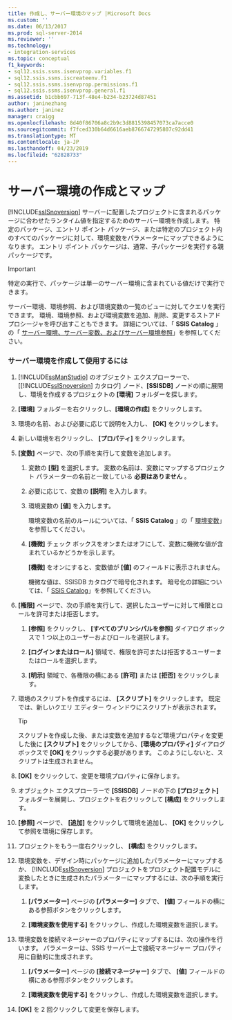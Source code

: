 ```yaml
---
title: 作成し、サーバー環境のマップ |Microsoft Docs
ms.custom: ''
ms.date: 06/13/2017
ms.prod: sql-server-2014
ms.reviewer: ''
ms.technology:
- integration-services
ms.topic: conceptual
f1_keywords:
- sql12.ssis.ssms.isenvprop.variables.f1
- sql12.ssis.ssms.iscreateenv.f1
- sql12.ssis.ssms.isenvprop.permissions.f1
- sql12.ssis.ssms.isenvprop.general.f1
ms.assetid: b1cbb697-713f-48e4-b234-b23724d87451
author: janinezhang
ms.author: janinez
manager: craigg
ms.openlocfilehash: 8d40f86706a8c2b9c3d8815398457073ca7acce0
ms.sourcegitcommit: f7fced330b64d6616aeb8766747295807c92dd41
ms.translationtype: MT
ms.contentlocale: ja-JP
ms.lasthandoff: 04/23/2019
ms.locfileid: "62828733"
---
```

# <a name="create-and-map-a-server-environment"></a>サーバー環境の作成とマップ
  [!INCLUDE[ssISnoversion](../includes/ssisnoversion-md.md)] サーバーに配置したプロジェクトに含まれるパッケージに合わせたランタイム値を指定するためのサーバー環境を作成します。 特定のパッケージ、エントリ ポイント パッケージ、または特定のプロジェクト内のすべてのパッケージに対して、環境変数をパラメーターにマップできるようになります。 エントリ ポイント パッケージは、通常、子パッケージを実行する親パッケージです。  
  
> [!IMPORTANT]  
>  特定の実行で、パッケージは単一のサーバー環境に含まれている値だけで実行できます。  
  
 サーバー環境、環境参照、および環境変数の一覧のビューに対してクエリを実行できます。 環境、環境参照、および環境変数を追加、削除、変更するストアド プロシージャを呼び出すこともできます。 詳細については、「 **SSIS Catalog** 」の「 [サーバー環境、サーバー変数、およびサーバー環境参照](catalog/ssis-catalog.md)」を参照してください。  
  
### <a name="to-create-and-use-a-server-environment"></a>サーバー環境を作成して使用するには  
  
1.  [!INCLUDE[ssManStudio](../includes/ssmanstudio-md.md)] のオブジェクト エクスプローラーで、[[!INCLUDE[ssISnoversion](../includes/ssisnoversion-md.md)] カタログ] ノード、**[SSISDB]** ノードの順に展開し、環境を作成するプロジェクトの **[環境]** フォルダーを探します。  
  
2.  **[環境]** フォルダーを右クリックし、**[環境の作成]** をクリックします。  
  
3.  環境の名前、および必要に応じて説明を入力し、 **[OK]** をクリックします。  
  
4.  新しい環境を右クリックし、 **[プロパティ]** をクリックします。  
  
5.  **[変数]** ページで、次の手順を実行して変数を追加します。  
  
    1.  変数の **[型]** を選択します。 変数の名前は、変数にマップするプロジェクト パラメーターの名前と一致している **必要はありません** 。  
  
    2.  必要に応じて、変数の **[説明]** を入力します。  
  
    3.  環境変数の **[値]** を入力します。  
  
         環境変数の名前のルールについては、「 **SSIS Catalog** 」の「 [環境変数](catalog/ssis-catalog.md)」を参照してください。  
  
    4.  **[機微]** チェック ボックスをオンまたはオフにして、変数に機微な値が含まれているかどうかを示します。  
  
         **[機微]** をオンにすると、変数値が **[値]** のフィールドに表示されません。  
  
         機微な値は、SSISDB カタログで暗号化されます。 暗号化の詳細については、「 [SSIS Catalog](catalog/ssis-catalog.md)」を参照してください。  
  
6.  **[権限]** ページで、次の手順を実行して、選択したユーザーに対して権限とロールを許可または拒否します。  
  
    1.  **[参照]** をクリックし、 **[すべてのプリンシパルを参照]** ダイアログ ボックスで 1 つ以上のユーザーおよびロールを選択します。  
  
    2.  **[ログインまたはロール]** 領域で、権限を許可または拒否するユーザーまたはロールを選択します。  
  
    3.  **[明示]** 領域で、各権限の横にある **[許可]** または **[拒否]** をクリックします。  
  
7.  環境のスクリプトを作成するには、 **[スクリプト]** をクリックします。 既定では、新しいクエリ エディター ウィンドウにスクリプトが表示されます。  
  
    > [!TIP]  
    >  スクリプトを作成した後、または変数を追加するなど環境プロパティを変更した後に **[スクリプト]** をクリックしてから、**[環境のプロパティ]** ダイアログ ボックスで **[OK]** をクリックする必要があります。 このようにしないと、スクリプトは生成されません。  
  
8.  **[OK]** をクリックして、変更を環境プロパティに保存します。  
  
9. オブジェクト エクスプローラーで **[SSISDB]** ノードの下の **[プロジェクト]** フォルダーを展開し、プロジェクトを右クリックして **[構成]** をクリックします。  
  
10. **[参照]** ページで、 **[追加]** をクリックして環境を追加し、 **[OK]** をクリックして参照を環境に保存します。  
  
11. プロジェクトをもう一度右クリックし、 **[構成]** をクリックします。  
  
12. 環境変数を、デザイン時にパッケージに追加したパラメーターにマップするか、 [!INCLUDE[ssISnoversion](../includes/ssisnoversion-md.md)] プロジェクトをプロジェクト配置モデルに変換したときに生成されたパラメーターにマップするには、次の手順を実行します。  
  
    1.  **[パラメーター]** ページの **[パラメーター]** タブで、 **[値]** フィールドの横にある参照ボタンをクリックします。  
  
    2.  **[環境変数を使用する]** をクリックし、作成した環境変数を選択します。  
  
13. 環境変数を接続マネージャーのプロパティにマップするには、次の操作を行います。 パラメーターは、SSIS サーバー上で接続マネージャー プロパティ用に自動的に生成されます。  
  
    1.  **[パラメーター]** ページの **[接続マネージャー]** タブで、 **[値]** フィールドの横にある参照ボタンをクリックします。  
  
    2.  **[環境変数を使用する]** をクリックし、作成した環境変数を選択します。  
  
14. **[OK]** を 2 回クリックして変更を保存します。  
  
  
